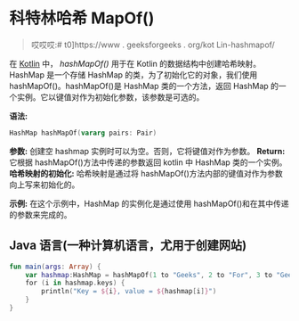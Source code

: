 # 科特林哈希 MapOf()

> 哎哎哎:# t0]https://www . geeksforgeeks . org/kot Lin-hashmapof/

在 [Kotlin](https://www.geeksforgeeks.org/introduction-to-kotlin/) 中， *hashMapOf()* 用于在 Kotlin 的数据结构中创建哈希映射。HashMap 是一个存储 HashMap 的类，为了初始化它的对象，我们使用 hashMapOf()。hashMapOf()是 HashMap 类的一个方法，返回 HashMap 的一个实例。它以键值对作为初始化参数，该参数是可选的。

**语法:**

```kt
HashMap hashMapOf(vararg pairs: Pair)  
```

**参数:**
创建空 hashmap 实例时可以为空。否则，它将键值对作为参数。
**Return:**
它根据 hashMapOf()方法中传递的参数返回 kotlin 中 HashMap 类的一个实例。
**哈希映射的初始化:**
哈希映射是通过将 hashMapOf()方法内部的键值对作为参数向上写来初始化的。

**示例:**
在这个示例中，HashMap 的实例化是通过使用 hashMapOf()和在其中传递的参数来完成的。

## Java 语言(一种计算机语言，尤用于创建网站)

```kt
fun main(args: Array) {
    var hashmap:HashMap = hashMapOf(1 to "Geeks", 2 to "For", 3 to "Geeks")
    for (i in hashmap.keys) {
        println("Key = ${i}, value = ${hashmap[i]}")  
    } 
}
```